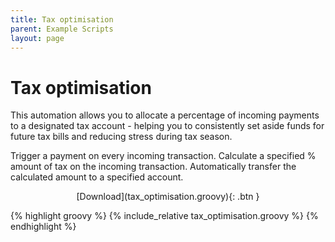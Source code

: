 ```yaml
---
title: Tax optimisation
parent: Example Scripts
layout: page
---
```


# Tax optimisation
This automation allows you to allocate a percentage of incoming payments to a designated tax account - helping you to  consistently set aside funds for future tax bills and reducing stress during tax season.

Trigger a payment on every incoming transaction. Calculate a specified % amount of tax on the incoming transaction. Automatically transfer the calculated amount to a specified account.

<div style="text-align: center;" markdown="1">
[Download](tax_optimisation.groovy){: .btn }
</div>

{% highlight groovy %}
{% include_relative tax_optimisation.groovy %}
{% endhighlight %}
